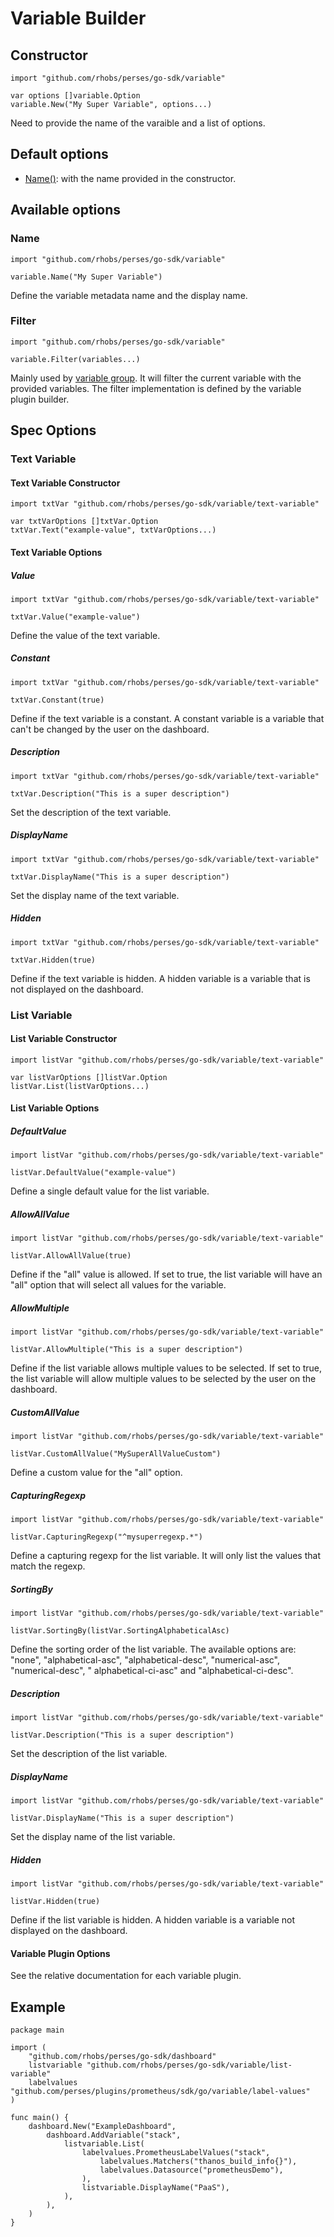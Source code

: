 # Variable Builder

## Constructor

```golang
import "github.com/rhobs/perses/go-sdk/variable"

var options []variable.Option
variable.New("My Super Variable", options...)
```

Need to provide the name of the varaible and a list of options.

## Default options

- [Name()](#name): with the name provided in the constructor.

## Available options

### Name

```golang
import "github.com/rhobs/perses/go-sdk/variable"

variable.Name("My Super Variable")
```

Define the variable metadata name and the display name.

### Filter

```golang
import "github.com/rhobs/perses/go-sdk/variable"

variable.Filter(variables...)
```

Mainly used by [variable group](./variable-group.md). It will filter the current variable with the provided variables.
The filter implementation is defined by the variable plugin builder.

## Spec Options

### Text Variable

#### Text Variable Constructor

```golang
import txtVar "github.com/rhobs/perses/go-sdk/variable/text-variable"

var txtVarOptions []txtVar.Option
txtVar.Text("example-value", txtVarOptions...)
```

#### Text Variable Options

##### Value

```golang
import txtVar "github.com/rhobs/perses/go-sdk/variable/text-variable"

txtVar.Value("example-value")
```

Define the value of the text variable.

##### Constant

```golang
import txtVar "github.com/rhobs/perses/go-sdk/variable/text-variable"

txtVar.Constant(true)
```

Define if the text variable is a constant. A constant variable is a variable that can't be changed by the user on the
dashboard.

##### Description

```golang
import txtVar "github.com/rhobs/perses/go-sdk/variable/text-variable"

txtVar.Description("This is a super description")
```

Set the description of the text variable.

##### DisplayName

```golang
import txtVar "github.com/rhobs/perses/go-sdk/variable/text-variable"

txtVar.DisplayName("This is a super description")
```

Set the display name of the text variable.

##### Hidden

```golang
import txtVar "github.com/rhobs/perses/go-sdk/variable/text-variable"

txtVar.Hidden(true)
```

Define if the text variable is hidden. A hidden variable is a variable that is not displayed on the dashboard.

### List Variable

#### List Variable Constructor

```golang
import listVar "github.com/rhobs/perses/go-sdk/variable/text-variable"

var listVarOptions []listVar.Option
listVar.List(listVarOptions...)
```

#### List Variable Options

##### DefaultValue

```golang
import listVar "github.com/rhobs/perses/go-sdk/variable/text-variable"

listVar.DefaultValue("example-value")
```

Define a single default value for the list variable.

##### AllowAllValue

```golang
import listVar "github.com/rhobs/perses/go-sdk/variable/text-variable"

listVar.AllowAllValue(true)
```

Define if the "all" value is allowed. If set to true, the list variable will have an "all" option that will select all
values for the variable.

##### AllowMultiple

```golang
import listVar "github.com/rhobs/perses/go-sdk/variable/text-variable"

listVar.AllowMultiple("This is a super description")
```

Define if the list variable allows multiple values to be selected. If set to true, the list variable will allow multiple
values to be selected by the user on the dashboard.

##### CustomAllValue

```golang
import listVar "github.com/rhobs/perses/go-sdk/variable/text-variable"

listVar.CustomAllValue("MySuperAllValueCustom")
```

Define a custom value for the "all" option.

##### CapturingRegexp

```golang
import listVar "github.com/rhobs/perses/go-sdk/variable/text-variable"

listVar.CapturingRegexp("^mysuperregexp.*")
```

Define a capturing regexp for the list variable. It will only list the values that match the regexp.

##### SortingBy

```golang
import listVar "github.com/rhobs/perses/go-sdk/variable/text-variable"

listVar.SortingBy(listVar.SortingAlphabeticalAsc)
```

Define the sorting order of the list variable.
The available options are: "none", "alphabetical-asc", "alphabetical-desc", "numerical-asc", "numerical-desc", "
alphabetical-ci-asc" and "alphabetical-ci-desc".

##### Description

```golang
import listVar "github.com/rhobs/perses/go-sdk/variable/text-variable"

listVar.Description("This is a super description")
```

Set the description of the list variable.

##### DisplayName

```golang
import listVar "github.com/rhobs/perses/go-sdk/variable/text-variable"

listVar.DisplayName("This is a super description")
```

Set the display name of the list variable.

##### Hidden

```golang
import listVar "github.com/rhobs/perses/go-sdk/variable/text-variable"

listVar.Hidden(true)
```

Define if the list variable is hidden. A hidden variable is a variable not displayed on the dashboard.

#### Variable Plugin Options

See the relative documentation for each variable plugin.

## Example

```golang
package main

import (
	"github.com/rhobs/perses/go-sdk/dashboard"
	listvariable "github.com/rhobs/perses/go-sdk/variable/list-variable"
	labelvalues "github.com/perses/plugins/prometheus/sdk/go/variable/label-values"
)

func main() {
	dashboard.New("ExampleDashboard",
		dashboard.AddVariable("stack",
			listvariable.List(
				labelvalues.PrometheusLabelValues("stack",
					labelvalues.Matchers("thanos_build_info{}"),
					labelvalues.Datasource("prometheusDemo"),
				),
				listvariable.DisplayName("PaaS"),
			),
		),
	)
}

```

